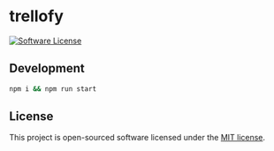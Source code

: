 # trellofy

[![Software License](https://img.shields.io/badge/license-MIT-brightgreen.svg?style=flat)](LICENSE)

## Development

```bash
npm i && npm run start
```


## License

This project is open-sourced software licensed under the [MIT license](http://opensource.org/licenses/MIT).
